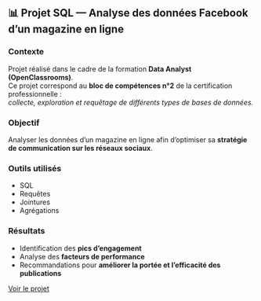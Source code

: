 ## 📊 Projet SQL — Analyse des données Facebook d’un magazine en ligne

### **Contexte**
Projet réalisé dans le cadre de la formation **Data Analyst (OpenClassrooms)**.  
Ce projet correspond au **bloc de compétences n°2** de la certification professionnelle :  
*collecte, exploration et requêtage de différents types de bases de données.*

### **Objectif**
Analyser les données d’un magazine en ligne afin d’optimiser sa **stratégie de communication sur les réseaux sociaux**.

### **Outils utilisés**
- SQL  
- Requêtes  
- Jointures  
- Agrégations  

### **Résultats**
- Identification des **pics d’engagement**  
- Analyse des **facteurs de performance**  
- Recommandations pour **améliorer la portée et l’efficacité des publications**

 [Voir le projet](https://github.com/sylvia-chevalier-data/social-media/blob/main/Sylvia_Chevalier_document%20de%20spécification_juillet_2025.pdf)

